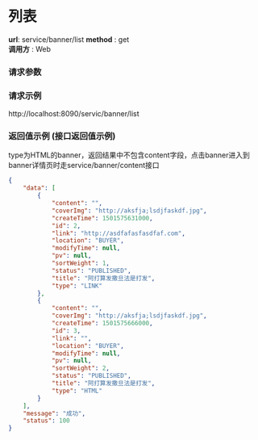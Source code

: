 列表
=======

**url**: service/banner/list
**method** : get   
**调用方** : Web

### 请求参数                                       

### 请求示例
http://localhost:8090/servic/banner/list

### 返回值示例 (接口返回值示例)
type为HTML的banner，返回结果中不包含content字段，点击banner进入到banner详情页时走service/banner/content接口
```json
{
    "data": [
        {
            "content": "",
            "coverImg": "http://aksfja;lsdjfaskdf.jpg",
            "createTime": 1501575631000,
            "id": 2,
            "link": "http://asdfafasfasdfaf.com",
            "location": "BUYER",
            "modifyTime": null,
            "pv": null,
            "sortWeight": 1,
            "status": "PUBLISHED",
            "title": "阿打算发撒旦法是打发",
            "type": "LINK"
        },
        {
            "content": "",
            "coverImg": "http://aksfja;lsdjfaskdf.jpg",
            "createTime": 1501575666000,
            "id": 3,
            "link": "",
            "location": "BUYER",
            "modifyTime": null,
            "pv": null,
            "sortWeight": 2,
            "status": "PUBLISHED",
            "title": "阿打算发撒旦法是打发",
            "type": "HTML"
        }
    ],
    "message": "成功",
    "status": 100
}
```